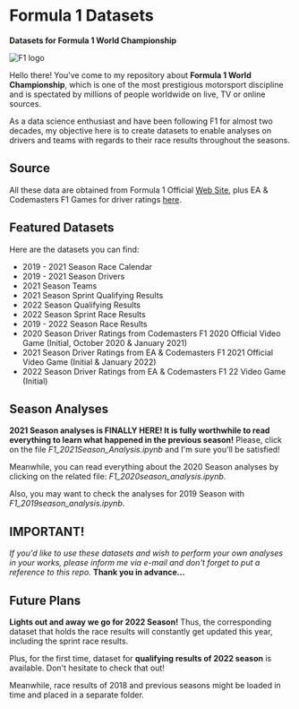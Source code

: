 # Formula 1 Datasets

**Datasets for Formula 1 World Championship**

![F1 logo](https://i.ibb.co/0Cv5J79/f1-logo-present.png)

Hello there! You've come to my repository about **Formula 1 World Championship**, which is one of the most prestigious motorsport discipline and is spectated by millions of people worldwide on live, TV or online sources.

As a data science enthusiast and have been following F1 for almost two decades, my objective here is to create datasets to enable analyses on drivers and teams with regards to their race results throughout the seasons.

## Source

All these data are obtained from Formula 1 Official [Web Site](https://www.formula1.com/), plus EA & Codemasters F1 Games for driver ratings [here](https://www.ea.com/games/f1/f1-22/driver-ratings/ratings-database?isLocalized=true).

## Featured Datasets

Here are the datasets you can find:

- 2019 - 2021 Season Race Calendar
- 2019 - 2021 Season Drivers
- 2021 Season Teams
- 2021 Season Sprint Qualifying Results
- 2022 Season Qualifying Results
- 2022 Season Sprint Race Results
- 2019 - 2022 Season Race Results
- 2020 Season Driver Ratings from Codemasters F1 2020 Official Video Game (Initial, October 2020 & January 2021)
- 2021 Season Driver Ratings from EA & Codemasters F1 2021 Official Video Game (Initial & January 2022)
- 2022 Season Driver Ratings from EA & Codemasters F1 22 Video Game (Initial)

## Season Analyses

**2021 Season analyses is FINALLY HERE! It is fully worthwhile to read everything to learn what happened in the previous season!** Please, click on the file _F1_2021Season_Analysis.ipynb_ and I'm sure you'll be satisfied!

Meanwhile, you can read everything about the 2020 Season analyses by clicking on the related file: _F1_2020season_analysis.ipynb_.

Also, you may want to check the analyses for 2019 Season with _F1_2019season_analysis.ipynb_.

## IMPORTANT!

_If you'd like to use these datasets and wish to perform your own analyses in your works, please inform me via e-mail and don't forget to put a reference to this repo._ **Thank you in advance...**

## Future Plans

**Lights out and away we go for 2022 Season!** Thus, the corresponding dataset that holds the race results will constantly get updated this year, including the sprint race results.

Plus, for the first time, dataset for **qualifying results of 2022 season** is available. Don't hesitate to check that out!

Meanwhile, race results of 2018 and previous seasons might be loaded in time and placed in a separate folder.
